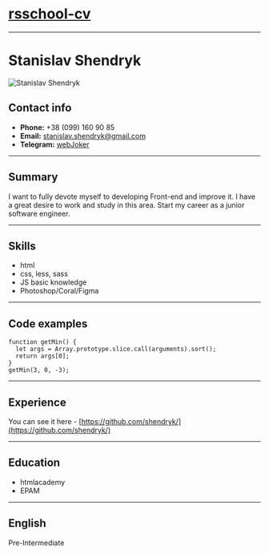 # [rsschool-cv](https://Shendryk.github.io/rsschool-cv/)
---
# Stanislav Shendryk 
![Stanislav Shendryk](https://avatars0.githubusercontent.com/u/24877894?s=460&v=4)
## Contact info
- **Phone:** +38 (099) 160 90 85
- **Email:** <stanislav.shendryk@gmail.com>
- **Telegram:** [webJoker](https://t.me/webjoker)
---
## Summary
I want to fully devote myself to developing Front-end and improve it. I have a great desire to work and study in this area. Start my career as a junior software engineer.

---
## Skills

- html
- css, less, sass
- JS basic knowledge
- Photoshop/Coral/Figma

---
## Code examples
```JS
function getMin() {
  let args = Array.prototype.slice.call(arguments).sort(); 
  return args[0];
}
getMin(3, 0, -3);
```
---
## Experience
You can see it here - [https://github.com/shendryk/](https://github.com/shendryk/)

---

## Education
- htmlacademy
- EPAM
--- 
## English
Pre-Intermediate